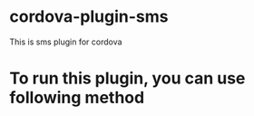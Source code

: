 # cordova-plugin-sms
This is sms plugin for cordova

# To run this plugin, you can use following method
